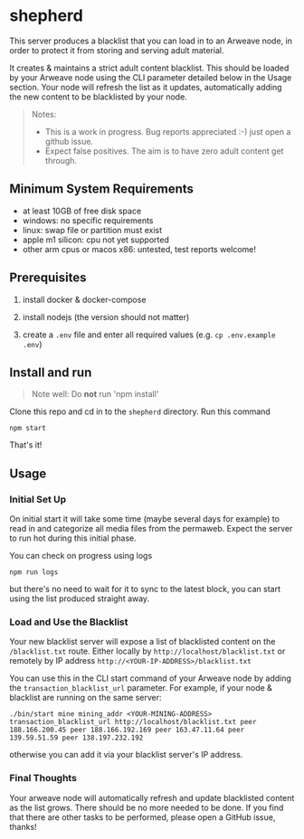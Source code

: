 # shepherd

This server produces a blacklist that you can load in to an Arweave node, in order to protect it from storing and serving adult material.

It creates & maintains a strict adult content blacklist. This should be loaded by your Arweave node using the CLI parameter detailed below in the Usage section. Your node will refresh the list as it updates, automatically adding the new content to be blacklisted by your node.

>Notes: 
>- This is a work in progress. Bug reports appreciated :-) just open a github issue.
>- Expect false positives. The aim is to have zero adult content get through.


## Minimum System Requirements

- at least 10GB of free disk space
- windows: no specific requirements
- linux: swap file or partition must exist
- apple m1 silicon: cpu not yet supported
- other arm cpus or macos x86: untested, test reports welcome!

## Prerequisites

1. install docker & docker-compose

2. install nodejs (the version should not matter)

3. create a `.env` file and enter all required values (e.g. `cp .env.example .env`)

## Install and run

> Note well: Do **not** run 'npm install'

Clone this repo and cd in to the `shepherd` directory. Run this command

```
npm start
```
That's it!

## Usage

### Initial Set Up

On initial start it will take some time (maybe several days for example) to read in and categorize all media files from the permaweb. Expect the server to run hot during this initial phase.

You can check on progress using logs
```
npm run logs
```
but there's no need to wait for it to sync to the latest block, you can start using the list produced straight away.

### Load and Use the Blacklist

Your new blacklist server will expose a list of blacklisted content on the `/blacklist.txt` route. Either locally by `http://localhost/blacklist.txt` or remotely by IP address `http://<YOUR-IP-ADDRESS>/blacklist.txt`

You can use this in the CLI start command of your Arweave node by adding the `transaction_blacklist_url` parameter. For example, if your node & blacklist are running on the same server:
```
./bin/start mine mining_addr <YOUR-MINING-ADDRESS> transaction_blacklist_url http://localhost/blacklist.txt peer 188.166.200.45 peer 188.166.192.169 peer 163.47.11.64 peer 139.59.51.59 peer 138.197.232.192
```
otherwise you can add it via your blacklist server's IP address. 

### Final Thoughts

Your arweave node will automatically refresh and update blacklisted content as the list grows. There should be no more needed to be done. If you find that there are other tasks to be performed, please open a GitHub issue, thanks!